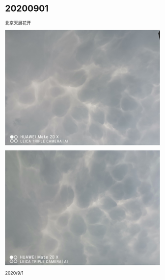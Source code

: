 # 20200901

北京天展花开

![](../../assets/001/IMG_20200901_154216.jpg)


![](../../assets/001/IMG_20200901_154229.jpg)

2020/9/1
